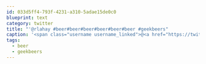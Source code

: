 ```yaml
---
id: 033d5ff4-793f-4231-a310-5adae15de0c0
blueprint: text
category: twitter
title: "'@rlahay #beer#beer#beer#beer#beer#beer #geekbeers"
caption: '<span class="username username_linked">@<a href="https://twitter.com/rlahay" title="Ryan Lahay">rlahay</a></span> #beer#beer#beer#beer#beer#beer <span class="hashtag hashtag_local">#<a href="http://tweettemp.darylchymko.ca/?tag=geekbeers">geekbeers</a>'
tags:
  - beer
  - geekbeers
---
```

